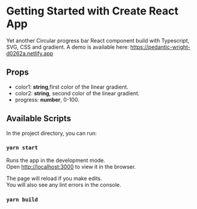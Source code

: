 # Getting Started with Create React App

Yet another Circular progress bar React component build with Typescript, SVG, CSS and gradient.
A demo is available here: https://pedantic-wright-d0262a.netlify.app

## Props
* color1: **string**,first color of the linear gradient.
* color2: **string**, second color of the linear gradient.
* progress: **number**, 0-100.

## Available Scripts

In the project directory, you can run:

### `yarn start`

Runs the app in the development mode.\
Open [http://localhost:3000](http://localhost:3000) to view it in the browser.

The page will reload if you make edits.\
You will also see any lint errors in the console.

### `yarn build`

